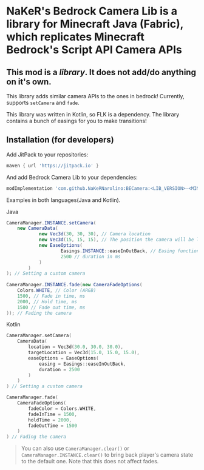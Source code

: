 # NaKeR's Bedrock Camera Lib is a library for Minecraft Java (Fabric), which replicates Minecraft Bedrock's Script API Camera APIs

## This mod is a *library*. It does not add/do anything on it's own.

This library adds similar camera APIs to the ones in bedrock!
Currently, supports `setCamera` and `fade`.

This library was written in Kotlin, so FLK is a dependency.
The library contains a bunch of easings for you to make transitions!

## Installation (for developers)
Add JitPack to your repositories:
```groovy
maven { url 'https://jitpack.io' }
```
And add Bedrock Camera Lib to your dependencies:
```groovy
modImplementation 'com.github.NaKeRNarolino:BECamera:<LIB_VERSION>-<MINECRAFT_VERSION>'
```

Examples in both languages(Java and Kotlin).

Java
```java
CameraManager.INSTANCE.setCamera(
    new CameraData(
            new Vec3d(30, 30, 30), // Camera location
            new Vec3d(15, 15, 15), // The position the camera will be looking at
            new EaseOptions(
                    Easings.INSTANCE::easeInOutBack, // Easing function for the transition
                    2500 // duration in ms
            )
        )
); // Setting a custom camera
                
CameraManager.INSTANCE.fade(new CameraFadeOptions(
    Colors.WHITE, // Color (ARGB)
    1500, // Fade in time, ms
    2000, // Hold time, ms
    1500 // Fade out time, ms
)); // Fading the camera
```

Kotlin
```kotlin
CameraManager.setCamera(
	CameraData(
        location = Vec3d(30.0, 30.0, 30.0),
        targetLocation = Vec3d(15.0, 15.0, 15.0),
        easeOptions = EaseOptions(
            easing = Easings::easeInOutBack,
            duration = 2500
        )
    )
) // Setting a custom camera

CameraManager.fade(
    CameraFadeOptions(
        fadeColor = Colors.WHITE,
        fadeInTime = 1500,
        holdTime = 2000,
        fadeOutTime = 1500
    )
) // Fading the camera
```

> You can also use `CameraManager.clear()` or `CameraManager.INSTANCE.clear()` to bring back player's camera state to the default one. Note that this does not affect fades.
